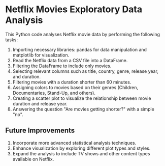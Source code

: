 
# Netflix Movies Exploratory Data Analysis

This Python code analyses Netflix movie data by performing the following tasks:

1. Importing necessary libraries: pandas for data manipulation and matplotlib for visualization.
2. Read the Netflix data from a CSV file into a DataFrame.
3. Filtering the DataFrame to include only movies.
4. Selecting relevant columns such as title, country, genre, release year, and duration.
5. Filtering movies with a duration shorter than 60 minutes.
6. Assigning colors to movies based on their genres (Children, Documentaries, Stand-Up, and others).
7. Creating a scatter plot to visualize the relationship between movie duration and release year.
8. Answering the question "Are movies getting shorter?" with a simple "no".


## Future Improvements

1. Incorporate more advanced statistical analysis techniques.
2. Enhance visualization by exploring different plot types and styles.
3. Expand the analysis to include TV shows and other content types available on Netflix.